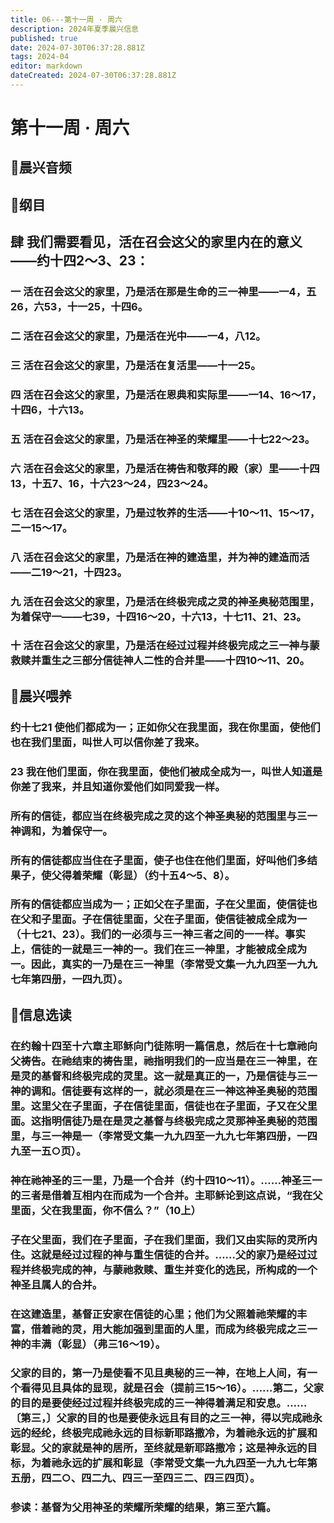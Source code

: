 ```yaml
---
title: 06---第十一周 · 周六
description: 2024年夏季晨兴信息
published: true
date: 2024-07-30T06:37:28.881Z
tags: 2024-04
editor: markdown
dateCreated: 2024-07-30T06:37:28.881Z
---
```


# 第十一周 · 周六
## 🎵晨兴音频

## 📖纲目

## **肆**    **我们需要看见，活在召会这父的家里内在的意义——约十四2～3、23：**

### 一    活在召会这父的家里，乃是活在那是生命的三一神里——一4，五26，六53，十一25，十四6。

### 二    活在召会这父的家里，乃是活在光中——一4，八12。

### 三    活在召会这父的家里，乃是活在复活里——十一25。

### 四    活在召会这父的家里，乃是活在恩典和实际里——一14、16～17，十四6，十六13。

### 五    活在召会这父的家里，乃是活在神圣的荣耀里——十七22～23。

### 六    活在召会这父的家里，乃是活在祷告和敬拜的殿（家）里——十四13，十五7、16，十六23～24，四23～24。

### 七    活在召会这父的家里，乃是过牧养的生活——十10～11、15～17，二一15～17。

### 八    活在召会这父的家里，乃是活在神的建造里，并为神的建造而活——二19～21，十四23。

### 九    活在召会这父的家里，乃是活在终极完成之灵的神圣奥秘范围里，为着保守一——七39，十四16～20，十六13，十七11、21、23。

### 十    活在召会这父的家里，乃是活在经过过程并终极完成之三一神与蒙救赎并重生之三部分信徒神人二性的合并里——十四10～11、20。

## 📖晨兴喂养

### 约十七21    使他们都成为一；正如你父在我里面，我在你里面，使他们也在我们里面，叫世人可以信你差了我来。

### 23    我在他们里面，你在我里面，使他们被成全成为一，叫世人知道是你差了我来，并且知道你爱他们如同爱我一样。

### 所有的信徒，都应当在终极完成之灵的这个神圣奥秘的范围里与三一神调和，为着保守一。

### 所有的信徒都应当住在子里面，使子也住在他们里面，好叫他们多结果子，使父得着荣耀（彰显）（约十五4～5、8）。

### 所有的信徒都应当成为一；正如父在子里面，子在父里面，使信徒也在父和子里面。子在信徒里面，父在子里面，使信徒被成全成为一（十七21、23）。我们的一必须与三一神三者之间的一一样。事实上，信徒的一就是三一神的一。我们在三一神里，才能被成全成为一。因此，真实的一乃是在三一神里（李常受文集一九九四至一九九七年第四册，一四九页）。

## 📖信息选读

### 在约翰十四至十六章主耶稣向门徒陈明一篇信息，然后在十七章祂向父祷告。在祂结束的祷告里，祂指明我们的一应当是在三一神里，在是灵的基督和终极完成的灵里。这一就是真正的一，乃是信徒与三一神的调和。信徒要有这样的一，就必须是在三一神这神圣奥秘的范围里。这里父在子里面，子在信徒里面，信徒也在子里面，子又在父里面。这指明信徒乃是在是灵之基督与终极完成之灵那神圣奥秘的范围里，与三一神是一（李常受文集一九九四至一九九七年第四册，一四九至一五○页）。

### 神在祂神圣的三一里，乃是一个合并（约十四10～11）。……神圣三一的三者是借着互相内在而成为一个合并。主耶稣论到这点说，“我在父里面，父在我里面，你不信么？”（10上）

### 子在父里面，我们在子里面，子在我们里面，我们又由实际的灵所内住。这就是经过过程的神与重生信徒的合并。……父的家乃是经过过程并终极完成的神，与蒙祂救赎、重生并变化的选民，所构成的一个神圣且属人的合并。

### 在这建造里，基督正安家在信徒的心里；他们为父照着祂荣耀的丰富，借着祂的灵，用大能加强到里面的人里，而成为终极完成之三一神的丰满（彰显）（弗三16～19）。

### 父家的目的，第一乃是使看不见且奥秘的三一神，在地上人间，有一个看得见且具体的显现，就是召会（提前三15～16）。……第二，父家的目的是要使经过过程并终极完成的三一神得着满足和安息。……〔第三，〕父家的目的也是要使永远且有目的之三一神，得以完成祂永远的经纶，终极完成祂永远的目标新耶路撒冷，为着祂永远的扩展和彰显。父的家就是神的居所，至终就是新耶路撒冷；这是神永远的目标，为着祂永远的扩展和彰显（李常受文集一九九四至一九九七年第五册，四二○、四二九、四三一至四三二、四三四页）。

### 参读：基督为父用神圣的荣耀所荣耀的结果，第三至六篇。

<!-- Google tag (gtag.js) -->
<script async src="https://www.googletagmanager.com/gtag/js?id=G-1P8709Z16T"></script>
<script>
  window.dataLayer = window.dataLayer || [];
  function gtag(){dataLayer.push(arguments);}
  gtag('js', new Date());

  gtag('config', 'G-1P8709Z16T');
</script>